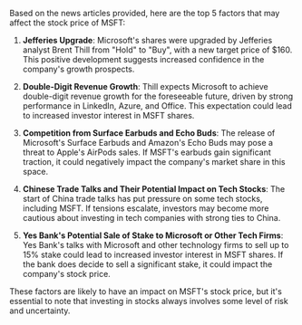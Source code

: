 Based on the news articles provided, here are the top 5 factors that may affect the stock price of MSFT:

1. **Jefferies Upgrade**: Microsoft's shares were upgraded by Jefferies analyst Brent Thill from "Hold" to "Buy", with a new target price of $160. This positive development suggests increased confidence in the company's growth prospects.

2. **Double-Digit Revenue Growth**: Thill expects Microsoft to achieve double-digit revenue growth for the foreseeable future, driven by strong performance in LinkedIn, Azure, and Office. This expectation could lead to increased investor interest in MSFT shares.

3. **Competition from Surface Earbuds and Echo Buds**: The release of Microsoft's Surface Earbuds and Amazon's Echo Buds may pose a threat to Apple's AirPods sales. If MSFT's earbuds gain significant traction, it could negatively impact the company's market share in this space.

4. **Chinese Trade Talks and Their Potential Impact on Tech Stocks**: The start of China trade talks has put pressure on some tech stocks, including MSFT. If tensions escalate, investors may become more cautious about investing in tech companies with strong ties to China.

5. **Yes Bank's Potential Sale of Stake to Microsoft or Other Tech Firms**: Yes Bank's talks with Microsoft and other technology firms to sell up to 15% stake could lead to increased investor interest in MSFT shares. If the bank does decide to sell a significant stake, it could impact the company's stock price.

These factors are likely to have an impact on MSFT's stock price, but it's essential to note that investing in stocks always involves some level of risk and uncertainty.